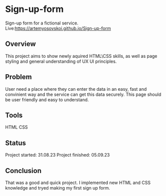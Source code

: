 # Sign-up-form
Sign-up form for a fictional service. 
Live:https://artemyosovskoi.github.io/Sign-up-form

## Overview
This project aims to show newly aquired HTML\CSS skills, as well as page styling and general understanding of UX UI principles. 

## Problem
User need a place where they can enter the data in an easy, fast and convinient way and the service can get this data securely.
This page should be user friendly and easy to understand.

## Tools
HTML
CSS

## Status
Project started: 31.08.23
Project finished: 05.09.23

## Conclusion
That was a good and quick project. I implemented new HTML and CSS knowledge and tryed making my first sign up form.
